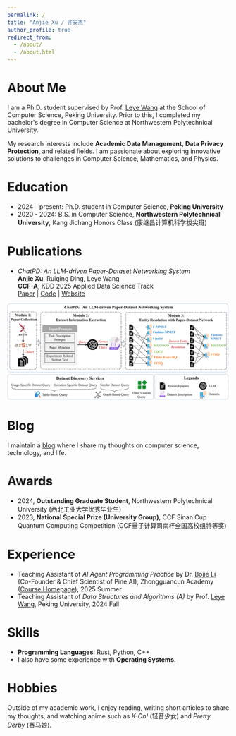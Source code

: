 ```yaml
---
permalink: /
title: "Anjie Xu / 许安杰"
author_profile: true
redirect_from: 
  - /about/
  - /about.html
---
```


About Me
========

I am a Ph.D. student supervised by Prof. [Leye Wang](https://wangleye.github.io/) at the School of Computer Science, Peking University.
Prior to this, I completed my bachelor's degree in Computer Science at Northwestern Polytechnical University.

My research interests include **Academic Data Management**, **Data Privacy Protection**, and related fields. I am passionate about exploring innovative solutions to challenges in Computer Science, Mathematics, and Physics.

Education
=========

- 2024 - present: Ph.D. student in Computer Science, **Peking University**
- 2020 - 2024: B.S. in Computer Science, **Northwestern Polytechnical University**, Kang Jichang Honors Class (康继昌计算机科学拔尖班)

Publications
============

* *ChatPD: An LLM-driven Paper-Dataset Networking System* <br/>
**Anjie Xu**, Ruiqing Ding, Leye Wang  
**CCF-A**, KDD 2025 Applied Data Science Track  
[Paper](https://arxiv.org/abs/2505.22349) | [Code](https://github.com/ChatPD-web/ChatPD) | [Website](https://chatpd-web.github.io/chatpd-web/)

![ChatPD System Architecture](https://github.com/ChatPD-web/ChatPD/raw/main/pic/system_arch.png)


Blog
======
I maintain a [blog](/blog/) where I share my thoughts on computer science, technology, and life.

Awards
======

- 2024, **Outstanding Graduate Student**, Northwestern Polytechnical University (西北工业大学优秀毕业生)
- 2023, **National Special Prize (University Group)**, CCF Sinan Cup Quantum Computing Competition (CCF量子计算司南杯全国高校组特等奖)

Experience
==========

- Teaching Assistant of *AI Agent Programming Practice* by Dr. [Bojie Li](https://01.me/) (Co-Founder & Chief Scientist of Pine AI), Zhongguancun Academy ([Course Homepage](https://01.me/2025/07/ai-agent-hackathon-2025summer/)), 2025 Summer 
- Teaching Assistant of *Data Structures and Algorithms (A)* by Prof. [Leye Wang](https://wangleye.github.io/), Peking University, 2024 Fall

Skills
======

- **Programming Languages**: Rust, Python, C++
- I also have some experience with **Operating Systems**.


Hobbies
=======

Outside of my academic work, I enjoy reading, writing short articles to share my thoughts, and watching anime such as *K-On!* (轻音少女) and *Pretty Derby* (赛马娘).

